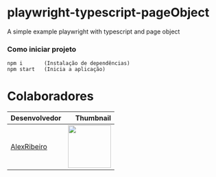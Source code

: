 # playwright-typescript-pageObject

A simple example playwright with typescript and page object

### Como iniciar projeto

```
npm i       (Instalação de dependências)
npm start   (Inicia a aplicação)
```

# Colaboradores

| Desenvolvedor                                |                                                                            Thumbnail |
| -------------------------------------------- | -----------------------------------------------------------------------------------: |
| [AlexRibeiro](https://github.com/aribeiro26) | <img src="https://avatars.githubusercontent.com/u/73800428?s=96&v=4" width="100"/> |
